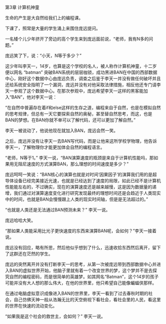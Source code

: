 
  第3章 计算机神童
  
  生命的产生是大自然给我们上的编程课。

  下课了，照常是大量的学生涌上来围住庞远提问。

  一名矮个儿少年挤开了旁边的高个学生来到庞远面前说，“老师，我有N多的问题。”

  庞远笑了下，说：“小天，N等于多少？”

  这少年叫李天一，14岁，也算是这个学校的名人，被人称作计算机神童，十二岁便以网名 “batman” 突破BAN系统的层层枷锁，成功黑进BAN在中国的西部数据中心，刚好这个数据中心由庞远负责，调查之后鉴于李天一并没有做任何破坏并且还给系统安全指明了一个漏洞，庞远并没有对他采取法律措施，相反他还专门请李天一参观了这个数据中心。在那次参观中，庞远希望李天一这样的黑客能加入“BAN”，他对李天一说：
     
  “在自然中普遍存在着if和else这样的生存之道，编程来自于自然，也是在模拟自然的思考规律，但总有一天它要探索自然的奥秘，甚至替自然思考，而这，也是BAN的梦想。在BAN你就不单可以了解代码，还可以更加了解自然。”
    
  李天一被说动了，他说他现在就加入BAN，庞远会然一笑。

  之后，庞远并没有让李天一去BAN写代码，而是让他来这所学校学物理，他告诉李天一，了解物理你才能更加体会自然的编程语言。

  “老师，N等于1。” 李天一说，“BAN演算速度的瓶颈是来自于计算机性能吗，那如果用无阻尼速度的方式演算BAN，那么理想的时间速度是多少？”

  庞远呵呵一笑说：“BAN核心的演算也就是对时间‘因果因子’的演算我们用的是超导体设备已经完美接近光速，也就是已经达到了速度的局限，如此已经不是计算机性能能左右的，不过确实，现在的演算速度还是越来越慢，这是因为数据量的递增，我们通过对演算速度变化进行研究发现最终的理想时间还是会趋近于人类现实中的时间，也就是BAN会慢慢跟上人类的现实时间轴，但是是无法超过的。”

  “也就是人类还是无法通过BAN预测未来？” 李天一说。

  庞远哈哈大笑。

  “那如果人类能采用比光子更快速度的东西来演算BAN呢，会如何？”李天一接着说。

  庞远没有回应，略有所思，然后他似乎想到了什么，迅速收拾东西然后离开，留下了这群还在茫然的学生。

  庞远的突然离开并没有打断李天一的思考，从第一次被庞远带到西部数据中心并进入BAN的虚拟世界开始，他脑子里就有着一个改变世界的梦，这个梦并不是去探究自然的编程密码，而是很简单的英雄梦。如其网名“Batman”，这个14岁的孩子可能并没有大人想的那么伟大，在他的世界里，他只希望自己能像蝙蝠侠那样。

  在通过电脑虚拟意识成像进入BAN的世界里，李天一看到了过去春秋时期的社会，自己仿佛天神一般从浩瀚无比的天空俯视下看社会，看社会里的人民，看这里的世界在快速的流动变化。

  “如果我是这个社会的救世主，会如何？” 李天一说。
